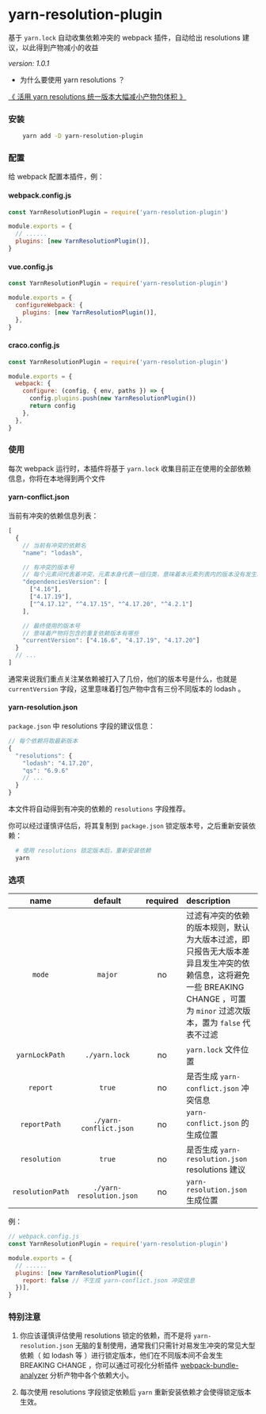 # yarn-resolution-plugin

基于 `yarn.lock` 自动收集依赖冲突的 webpack 插件，自动给出 resolutions 建议，以此得到产物减小的收益

_version: 1.0.1_

 - 为什么要使用 yarn resolutions ？

[《 活用 yarn resolutions 统一版本大幅减小产物包体积 》](https://blog.csdn.net/qq_21567385/article/details/112644629)

### 安装

```bash
    yarn add -D yarn-resolution-plugin
```

### 配置

给 webpack 配置本插件，例：

#### webpack.config.js

```js
const YarnResolutionPlugin = require('yarn-resolution-plugin')

module.exports = {
  // ......
  plugins: [new YarnResolutionPlugin()],
}
```

#### vue.config.js

```js
const YarnResolutionPlugin = require('yarn-resolution-plugin')

module.exports = {
  configureWebpack: {
    plugins: [new YarnResolutionPlugin()],
  },
}
```

#### craco.config.js

```js
const YarnResolutionPlugin = require('yarn-resolution-plugin')

module.exports = {
  webpack: {
    configure: (config, { env, paths }) => {
      config.plugins.push(new YarnResolutionPlugin())
      return config
    },
  },
}
```

### 使用

每次 webpack 运行时，本插件将基于 `yarn.lock` 收集目前正在使用的全部依赖信息，你将在本地得到两个文件

#### yarn-conflict.json

当前有冲突的依赖信息列表：

```js
[
  {
    // 当前有冲突的依赖名
    "name": "lodash",

    // 有冲突的版本号
    // 每个元素间代表着冲突，元素本身代表一组归类，意味着本元素列表内的版本没有发生冲突
    "dependenciesVersion": [
      ["4.16"],
      ["4.17.19"],
      ["^4.17.12", "^4.17.15", "^4.17.20", "^4.2.1"]
    ],

    // 最终使用的版本号
    // 意味着产物将包含的重复依赖版本有哪些
    "currentVersion": ["4.16.6", "4.17.19", "4.17.20"]
  }
  // ...
]
```

通常来说我们重点关注某依赖被打入了几份，他们的版本号是什么，也就是 `currentVersion` 字段，这里意味着打包产物中含有三份不同版本的 lodash 。

#### yarn-resolution.json

`package.json` 中 resolutions 字段的建议信息：

```js
// 每个依赖将取最新版本
{
  "resolutions": {
    "lodash": "4.17.20",
    "qs": "6.9.6"
    // ...
  }
}
```

本文件将自动得到有冲突的依赖的 `resolutions` 字段推荐。

你可以经过谨慎评估后，将其复制到 `package.json` 锁定版本号，之后重新安装依赖：

```bash
  # 使用 resolutions 锁定版本后，重新安装依赖
  yarn
```

### 选项

|       name       |         default          | required | description                                                                                                                                                               |
| :--------------: | :----------------------: | :------: | :------------------------------------------------------------------------------------------------------------------------------------------------------------------------ |
|      `mode`      |         `major`          |    no    | 过滤有冲突的依赖的版本规则，默认为大版本过滤，即只报告无大版本差异且发生冲突的依赖信息，这将避免一些 BREAKING CHANGE ，可置为 `minor` 过滤次版本，置为 `false` 代表不过滤 |
|  `yarnLockPath`  |      `./yarn.lock`       |    no    | `yarn.lock` 文件位置                                                                                                                                                      |
|     `report`     |          `true`          |    no    | 是否生成 `yarn-conflict.json` 冲突信息                                                                                                                                    |
|   `reportPath`   |  `./yarn-conflict.json`  |    no    | `yarn-conflict.json` 的生成位置                                                                                                                                           |
|   `resolution`   |          `true`          |    no    | 是否生成 `yarn-resolution.json` resolutions 建议                                                                                                                          |
| `resolutionPath` | `./yarn-resolution.json` |    no    | `yarn-resolution.json` 生成位置                                                                                                                                       |

例：

```js
// webpack.config.js
const YarnResolutionPlugin = require('yarn-resolution-plugin')

module.exports = {
  // ......
  plugins: [new YarnResolutionPlugin({
    report: false // 不生成 yarn-conflict.json 冲突信息
  })],
}
```

### 特别注意

1. 你应该谨慎评估使用 resolutions 锁定的依赖，而不是将 `yarn-resolution.json` 无脑的复制使用，通常我们只需针对易发生冲突的常见大型依赖（ 如 lodash 等 ）进行锁定版本，他们在不同版本间不会发生 BREAKING CHANGE ，你可以通过可视化分析插件 [webpack-bundle-analyzer](https://github.com/webpack-contrib/webpack-bundle-analyzer) 分析产物中各个依赖大小。

2. 每次使用 resolutions 字段锁定依赖后 `yarn` 重新安装依赖才会使得锁定版本生效。